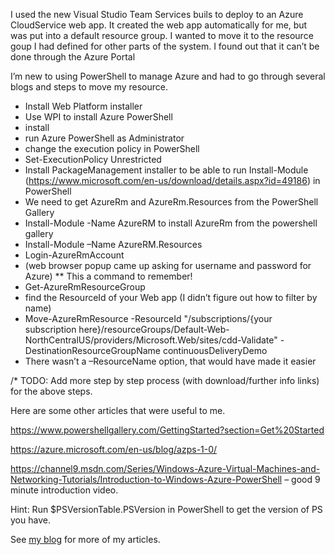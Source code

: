 I used the new Visual Studio Team Services buils to deploy to an Azure CloudService web app. It created the web app automatically for me, but was put into a default resource group. I wanted to move it to the resource goup I had defined for other parts of the system. I found out that it can’t be done through the Azure Portal

I’m new to using PowerShell to manage Azure and had to go through several blogs and steps to move my resource.

- Install Web Platform installer
- Use WPI to install Azure PowerShell
- install
- run Azure PowerShell as Administrator
- change the execution policy in PowerShell
 - Set-ExecutionPolicy Unrestricted
- Install PackageManagement installer to be able to run Install-Module (https://www.microsoft.com/en-us/download/details.aspx?id=49186)  in PowerShell
 - We need to get AzureRm and AzureRm.Resources from the PowerShell Gallery
- Install-Module -Name AzureRM to install AzureRm from the powershell gallery
- Install-Module –Name AzureRM.Resources
- Login-AzureRmAccount
 - (web browser popup came up asking for username and password for Azure) ** This a command to remember!
- Get-AzureRmResourceGroup
 - find the ResourceId of your Web app (I didn’t figure out how to filter by name)
- Move-AzureRmResource -ResourceId "/subscriptions/{your subscription here}/resourceGroups/Default-Web-NorthCentralUS/providers/Microsoft.Web/sites/cdd-Validate" -DestinationResourceGroupName continuousDeliveryDemo
 - There wasn’t a –ResourceName option, that would have made it easier 

/* TODO: Add more step by step process (with download/further info links) for the above steps.  

Here are some other articles that were useful to me.

https://www.powershellgallery.com/GettingStarted?section=Get%20Started

https://azure.microsoft.com/en-us/blog/azps-1-0/

https://channel9.msdn.com/Series/Windows-Azure-Virtual-Machines-and-Networking-Tutorials/Introduction-to-Windows-Azure-PowerShell – good 9 minute introduction video. 

Hint: Run $PSVersionTable.PSVersion in PowerShell to get the version of PS you have.

See [my blog](http://geekswithblogs.net/Aligned/) for more of my articles.
